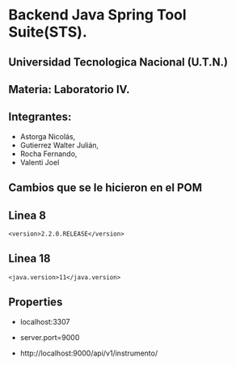 # Backend Java Spring Tool Suite(STS).

## Universidad Tecnologica Nacional (U.T.N.) 
## Materia: Laboratorio IV. 

## Integrantes:
* Astorga Nicolás,
* Gutierrez Walter Julián,
* Rocha Fernando,
* Valenti Joel

## Cambios que se le hicieron en el POM
## Linea 8
	<version>2.2.0.RELEASE</version>
## Linea 18
	<java.version>11</java.version>

## Properties
* localhost:3307
* server.port=9000

* http://localhost:9000/api/v1/instrumento/
